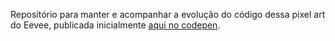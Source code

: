 Repositório para manter e acompanhar a evolução do código dessa pixel art do Eevee, publicada inicialmente [aqui no codepen](https://codepen.io/Alyoshas/pen/bOLLjL). 
